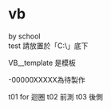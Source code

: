 # vb
by school                                                                                                                    
test 請放置於「C:\」底下

VB__template 是模板

-00000XXXXX為待製作

t01 for 迴圈
t02 前測
t03 後側
